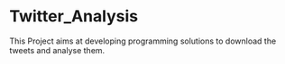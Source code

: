 # Twitter_Analysis
This Project aims at developing programming solutions to download the tweets and analyse them.
